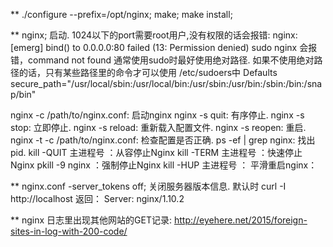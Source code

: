 ** ./configure --prefix=/opt/nginx; make; make install;

** nginx;  启动.  1024以下的port需要root用户,没有权限的话会报错: nginx: [emerg] bind() to 0.0.0.0:80 failed (13: Permission denied)
   sudo nginx 会报错，command not found 
  通常使用sudo时最好使用绝对路径. 如果不使用绝对路径的话，只有某些路径里的命令才可以使用
  /etc/sudoers中  Defaults secure_path="/usr/local/sbin:/usr/local/bin:/usr/sbin:/usr/bin:/sbin:/bin:/snap/bin"
  
   nginx -c /path/to/nginx.conf: 启动nginx
   nginx -s quit: 有序停止.
   nginx -s stop: 立即停止.
   nginx -s reload: 重新载入配置文件.
   nginx -s reopen: 重启.
   nginx -t -c /path/to/nginx.conf: 检查配置是否正确.
   ps -ef | grep nginx: 找出pid.
   kill -QUIT 主进程号     ：从容停止Nginx
   kill -TERM 主进程号     ：快速停止Nginx
   pkill -9 nginx          ：强制停止Nginx
   kill -HUP 主进程号       ： 平滑重启nginx：

** nginx.conf
 -server_tokens off;  关闭服务器版本信息.  默认时 curl -I http://localhost 返回： Server: nginx/1.10.2

** nginx 日志里出现其他网站的GET记录: http://eyehere.net/2015/foreign-sites-in-log-with-200-code/
